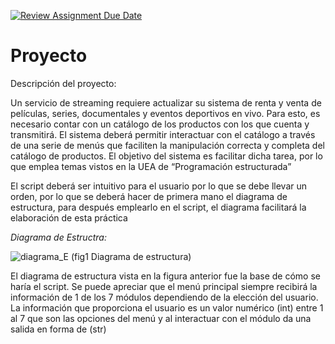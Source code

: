 [![Review Assignment Due Date](https://classroom.github.com/assets/deadline-readme-button-24ddc0f5d75046c5622901739e7c5dd533143b0c8e959d652212380cedb1ea36.svg)](https://classroom.github.com/a/LCXMIOgt)
# Proyecto
Descripción del proyecto:


Un servicio de streaming requiere actualizar su sistema de renta y venta de películas, series, documentales y eventos deportivos en vivo. Para esto, es necesario contar con un catálogo de los productos con los que cuenta y transmitirá. El sistema deberá permitir interactuar con el catálogo a través de una serie de menús que faciliten la manipulación correcta y completa del catálogo de productos. El objetivo del sistema es facilitar dicha tarea, por lo que emplea temas vistos en la UEA de “Programación estructurada”

El script deberá ser intuitivo para el usuario por lo que se debe llevar un orden, por lo que se deberá hacer de primera mano el diagrama de estructura, para después emplearlo en el script, el diagrama facilitará la elaboración de esta práctica


*Diagrama de Estructra:*

![diagrama_E](https://github.com/agn-pe-23i/proyecto-los-hola-mundo/assets/125332082/0b35e2a1-78f5-4e49-8479-953885619965)
(fig1 Diagrama de estructura)

El diagrama de estructura vista en la figura anterior fue la base de cómo se haría el script. Se puede apreciar que el menú principal siempre recibirá la información de 1 de los 7 módulos dependiendo de la elección del usuario. La información que proporciona el usuario es un valor numérico (int) entre 1 al 7 que son las opciones del menú y al interactuar con el módulo da una salida en forma de (str)

